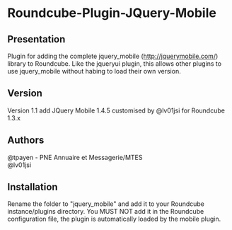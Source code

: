 Roundcube-Plugin-JQuery-Mobile
===

Presentation
------------

Plugin for adding the complete jquery_mobile (http://jquerymobile.com/) library to Roundcube. Like the jqueryui plugin, this allows other plugins to use jquery_mobile without habing to load their own version.


Version
-------

Version 1.1 add JQuery Mobile 1.4.5 customised by @lv01jsi for Roundcube 1.3.x  


Authors
------

@tpayen - PNE Annuaire et Messagerie/MTES<br>
@lv01jsi


Installation
------------

Rename the folder to "jquery_mobile" and add it to your Roundcube instance/plugins directory. You MUST NOT add it in the Roundcube configuration file, the plugin is automatically loaded by the mobile plugin.
